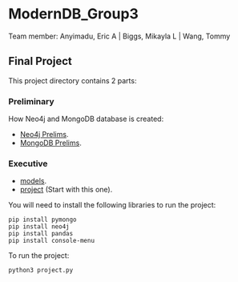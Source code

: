 # ModernDB_Group3
Team member: Anyimadu, Eric A | Biggs, Mikayla L | Wang, Tommy

## Final Project
This project directory contains 2 parts:

### Preliminary
How Neo4j and MongoDB database is created:
- [Neo4j Prelims](Neo4jPrelims).
- [MongoDB Prelims](MongoPrelims).

### Executive
- [models](models.py).
- [project](project.py) (Start with this one).

You will need to install the following libraries to run the project:
```
pip install pymongo
pip install neo4j
pip install pandas
pip install console-menu
```

To run the project:
```
python3 project.py
```